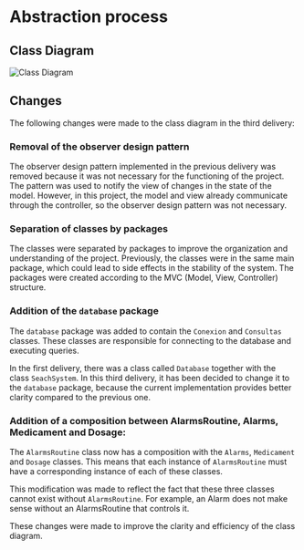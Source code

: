 # Abstraction process

## Class Diagram

![Class Diagram](https://www.mermaidchart.com/raw/78b1e765-0daf-46ed-970d-19bcba14b194?theme=light&version=v0.1&format=svg)

## Changes

The following changes were made to the class diagram in the third delivery:

### Removal of the observer design pattern

The observer design pattern implemented in the previous delivery was removed because it was not necessary for the functioning of the project. The pattern was used to notify the view of changes in the state of the model. However, in this project, the model and view already communicate through the controller, so the observer design pattern was not necessary.

### Separation of classes by packages

The classes were separated by packages to improve the organization and understanding of the project. Previously, the classes were in the same main package, which could lead to side effects in the stability of the system. The packages were created according to the MVC (Model, View, Controller) structure.

### Addition of the `database` package

The `database` package was added to contain the `Conexion` and `Consultas` classes. These classes are responsible for connecting to the database and executing queries.

In the first delivery, there was a class called `Database` together with the class `SeachSystem`. In this third delivery, it has been decided to change it to the `database` package, because the current implementation provides better clarity compared to the previous one.

### Addition of a composition between AlarmsRoutine, Alarms, Medicament and Dosage:

The `AlarmsRoutine` class now has a composition with the `Alarms`, `Medicament` and `Dosage` classes. This means that each instance of `AlarmsRoutine` must have a corresponding instance of each of these classes.

This modification was made to reflect the fact that these three classes cannot exist without `AlarmsRoutine`. For example, an Alarm does not make sense without an AlarmsRoutine that controls it.

These changes were made to improve the clarity and efficiency of the class diagram.